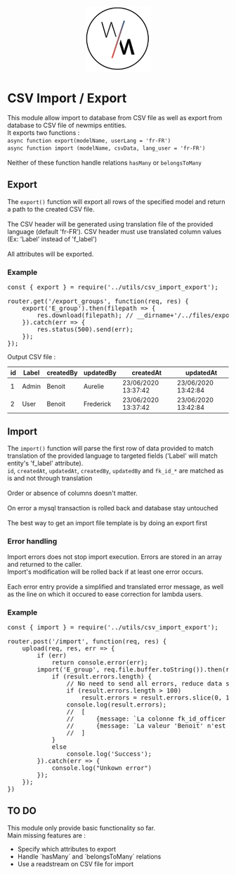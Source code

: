 <p align="center">
	<img width="150" height="150" src="https://raw.githubusercontent.com/newmips/newmips/dev/public/img/FAVICON-GRAND-01.png">
</p>

# CSV Import / Export

This module allow import to database from CSV file as well as export from database to CSV file of newmips entities.
<br>
It exports two functions :
<br>
`async function export(modelName, userLang = 'fr-FR')`
<br>
`async function import (modelName, csvData, lang_user = 'fr-FR')`
<br>
<br>
Neither of these function handle relations `hasMany` or `belongsToMany`

## Export

The `export()` function will export all rows of the specified model and return a path to the created CSV file.
<br>
<br>
The CSV header will be generated using translation file of the provided language (default 'fr-FR'). CSV header must use translated column values (Ex: 'Label' instead of 'f_label')
<br>
<br>
All attributes will be exported.

### Example

<pre>
const { export } = require('../utils/csv_import_export');<br>
router.get('/export_groups', function(req, res) {
	export('E_group').then(filepath => {
		res.download(filepath); // __dirname+'/../files/export/export_E_group_123731387.csv'
	}).catch(err => {
		res.status(500).send(err);
	});
});
</pre>

Output CSV file :
<table>
	<thead>
		<tr>
			<th>id</th>
			<th>Label</th>
			<th>createdBy</th>
			<th>updatedBy</th>
			<th>createdAt</th>
			<th>updatedAt</th>
		</tr>
	</thead>
	<tbody>
		<tr>
			<td>1</td>
			<td>Admin</td>
			<td>Benoit</td>
			<td>Aurelie</td>
			<td>23/06/2020 13:37:42</td>
			<td>23/06/2020 13:42:84</td>
		</tr>
		<tr>
			<td>2</td>
			<td>User</td>
			<td>Benoit</td>
			<td>Frederick</td>
			<td>23/06/2020 13:37:42</td>
			<td>23/06/2020 13:42:84</td>
		</tr>
	</tbody>
</table>

## Import

The `import()` function will parse the first row of data provided to match translation of the provided language to targeted fields ('Label' will match entity's 'f_label' attribute).
<br>
`id`, `createdAt`, `updatedAt`, `createdBy`, `updatedBy` and `fk_id_*` are matched as is and not through translation
<br>
<br>
Order or absence of columns doesn't matter.
<br>
<br>
On error a mysql transaction is rolled back and database stay untouched
<br>
<br>
The best way to get an import file template is by doing an export first

### Error handling

Import errors does not stop import execution. Errors are stored in an array and returned to the caller.
<br>
Import's modification will be rolled back if at least one error occurs.
<br>
<br>
Each error entry provide a simplified and translated error message, as well as the line on which it occured to ease correction for lambda users.

### Example

<pre>
const { import } = require('../utils/csv_import_export');<br>
router.post('/import', function(req, res) {
	upload(req, res, err => {
		if (err)
			return console.error(err);
		import('E_group', req.file.buffer.toString()).then(result => {
            if (result.errors.length) {
                // No need to send all errors, reduce data sent
                if (result.errors.length > 100)
                    result.errors = result.errors.slice(0, 100);
                console.log(result.errors);
				//	[
				//		{message: `La colonne fk_id_officer réference un ID inexistant de l'entité User`, row: 1}
				//		{message: `La valeur 'Benoit' n'est pas valide pour la colonne Id. Un type 'integer' est attendu`, row: 2}
				//	]
            }
            else
            	console.log('Success');
		}).catch(err => {
			console.log("Unkown error")
		});
	});
})
</pre>

## TO DO

This module only provide basic functionality so far.
<br>
Main missing features are :
<ul>
	<li>Specify which attributes to export</li>
	<li>Handle `hasMany` and `belongsToMany` relations</li>
	<li>Use a readstream on CSV file for import</li>
</ul>
